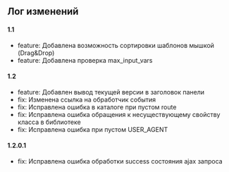 ## Лог изменений

#### 1.1

* feature: Добавлена возможность сортировки шаблонов мышкой (Drag&Drop)
* feature: Добавлена проверка max_input_vars

#### 1.2

* feature: Добавлен вывод текущей версии в заголовок панели
* fix: Изменена ссылка на обработчик события
* fix: Исправлена ошибка в каталоге при пустом route
* fix: Исправлена ошибка обращения к несуществующему свойству класса в библиотеке
* fix: Исправлена ошибка при пустом USER_AGENT

#### 1.2.0.1

* fix: Исправлена ошибка обработки success состояния ajax запроса

